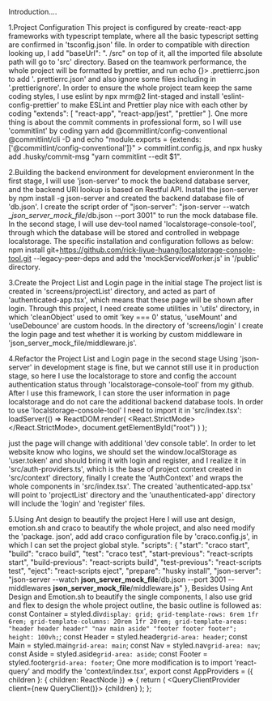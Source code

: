 
Introduction....

1.Project Configuration
This project is configured by create-react-app frameworks with typescript template, where all the basic typescript setting are confirmed in 'tsconfig.json' file. In order to compatible with direction looking up, I add "baseUrl": ". /src" on top of it, all the imported file absolute path will go to 'src' directory. Based on the teamwork performance, the whole project will be formatted by prettier, and run echo {}> .prettierrc.json to add '. prettierrc.json' and also ignore some files including in '.prettierignore'. In order to ensure the whole project team keep the same coding styles, I use eslint by npx mrm@2 lint-staged and install 'eslint-config-prettier' to make ESLint and Prettier play nice with each other by coding "extends": [ "react-app", "react-app/jest", "prettier" ]. One more thing is about the commit comments in professional form, so I will use 'commitlint' by coding yarn add @commitlint/config-conventional @commitlint/cli -D and echo "module.exports = {extends: ['@commitlint/config-conventional']}" > commitlint.config.js, and npx husky add .husky/commit-msg "yarn commitlint --edit $1".

2.Building the backend environment for development envieronment
In the first stage, I will use 'json-server' to mock the backend database server, and the backend URI lookup is based on Restful API. Install the json-server by npm install -g json-server and created the backend database file of 'db.json'. I create the script order of "json-server": "json-server --watch __json_server_mock_file_/db.json --port 3001" to run the mock database file.
In the second stage, I will use dev-tool named 'localstorage-console-tool', through which the database will be stored and controlled in webpage localstorage. The specific installation and configuration follows as below: npm install git+https://github.com/rick-liyue-huang/localstorage-console-tool.git --legacy-peer-deps and add the 'mockServiceWorker.js' in '/public' directory.

3.Create the Project List and Login page in the initial stage
The project list is created in 'screens/projectList' directory, and acted as part of 'authenticated-app.tsx', which means that these page will be shown after login. Through this project, I need create some utilities in 'utils' directory, in which 'cleanObject' used to omit 'key === 0' status, 'useMount' and 'useDebounce' are custom hoods. In the directory of 'screens/login' I create the login page and test whether it is working by custom middleware in 'json_server_mock_file/middleware.js'.

4.Refactor the Project List and Login page in the second stage
Using 'json-server' in development stage is fine, but we cannot still use it in production stage, so here I use the localstorage to store and config the account authentication status through 'localstorage-console-tool' from my github. After I use this framework, I can store the user information in page localstorage and do not care the additional backend database tools.
In order to use 'localstorage-console-tool' I need to import it in 'src/index.tsx':
loadServer(() =>
ReactDOM.render(
<React.StrictMode>
<AppProviders>
<DevTools />
<App />
</AppProviders>
</React.StrictMode>,
document.getElementById("root")
)
);

just the page will change with additional 'dev console table'.
In order to let website know who logins, we should set the window.localStorage as 'user.token' and should bring it with login and register, and I realize it in 'src/auth-providers.ts', which is the base of project context created in 'src/context' directory, finally I create the 'AuthContext' and wraps the whole components in 'src/index.tsx'. The created 'authenticated-app.tsx' will point to 'projectList' directory and the 'unauthenticated-app' directory will include the 'login' and 'register' files.

5.Using Ant design to beautify the project
Here I will use ant design, emotion.sh and craco to beautify the whole project, and also need modify the 'package. json', add add craco configuration file by 'craco.config.js', in which I can set the project global style.
"scripts": {
"start": "craco start",
"build": "craco build",
"test": "craco test",
"start-previous": "react-scripts start",
"build-previous": "react-scripts build",
"test-previous": "react-scripts test",
"eject": "react-scripts eject",
"prepare": "husky install",
"json-server": "json-server --watch __json_server_mock_file__/db.json --port 3001 --middlewares __json_server_mock_file__/middleware.js"
},
Besides Using Ant Design and Emotion.sh to beautify the single components, I also use grid and flex to design the whole project outline, the basic outline is followed as:
const Container = styled.div`
display: grid;
grid-template-rows: 6rem 1fr 6rem;
grid-template-columns: 20rem 1fr 20rem;
grid-template-areas:
"header header header"
"nav main aside"
"footer footer footer";
height: 100vh;
`;
const Header = styled.header`grid-area: header`;
const Main = styled.main`grid-area: main`;
const Nav = styled.nav`grid-area: nav`;
const Aside = styled.aside`grid-area: aside`;
const Footer = styled.footer`grid-area: footer`;
One more modification is to import 'react-query' and modify the 'context/index.tsx',
export const AppProviders = ({ children }: { children: ReactNode }) => {
return (
<QueryClientProvider client={new QueryClient()}>
<AuthProvider>{children}</AuthProvider>
</QueryClientProvider>
);
};